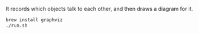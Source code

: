 It records which objects talk to each other, and then draws a diagram for it.

```sh
brew install graphviz
./run.sh
```
